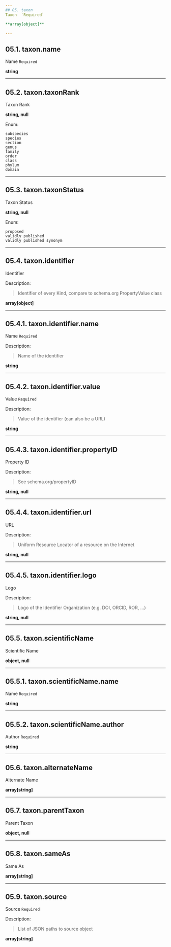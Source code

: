 ```yaml
---
## 05. taxon
Taxon  `Required`

**array[object]**

---
```

## 05.1. taxon.name
Name  `Required`

**string**

---
## 05.2. taxon.taxonRank
Taxon Rank  

**string, null**

Enum:

	subspecies
	species
	section
	genus
	family
	order
	class
	phylum
	domain

---
## 05.3. taxon.taxonStatus
Taxon Status  

**string, null**

Enum:

	proposed
	validly published
	validly published synonym

---
## 05.4. taxon.identifier
Identifier  

Description:
> Identifier of every Kind, compare to schema.org PropertyValue class  

**array[object]**

---
## 05.4.1. taxon.identifier.name
Name  `Required`

Description:
> Name of the identifier  

**string**

---
## 05.4.2. taxon.identifier.value
Value  `Required`

Description:
> Value of the identifier (can also be a URL)  

**string**

---
## 05.4.3. taxon.identifier.propertyID
Property ID  

Description:
> See schema.org/propertyID  

**string, null**

---
## 05.4.4. taxon.identifier.url
URL  

Description:
> Uniform Resource Locator of a resource on the Internet  

**string, null**

---
## 05.4.5. taxon.identifier.logo
Logo  

Description:
> Logo of the Identifier Organization (e.g. DOI, ORCID, ROR, ...)  

**string, null**

---
## 05.5. taxon.scientificName
Scientific Name  

**object, null**

---
## 05.5.1. taxon.scientificName.name
Name  `Required`

**string**

---
## 05.5.2. taxon.scientificName.author
Author  `Required`

**string**

---
## 05.6. taxon.alternateName
Alternate Name  

**array[string]**

---
## 05.7. taxon.parentTaxon
Parent Taxon  

**object, null**

---
## 05.8. taxon.sameAs
Same As  

**array[string]**

---
## 05.9. taxon.source
Source  `Required`

Description:
> List of JSON paths to source object  

**array[string]**
